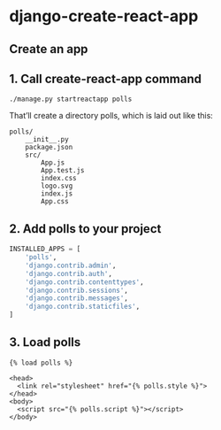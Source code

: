 # django-create-react-app


## Create an app


## 1. Call create-react-app command

```
./manage.py startreactapp polls
```

That’ll create a directory polls, which is laid out like this:

```
polls/
    __init__.py
    package.json
    src/
        App.js
        App.test.js
        index.css
        logo.svg
        index.js
        App.css
```

## 2. Add polls to your project

```python
INSTALLED_APPS = [
    'polls',
    'django.contrib.admin',
    'django.contrib.auth',
    'django.contrib.contenttypes',
    'django.contrib.sessions',
    'django.contrib.messages',
    'django.contrib.staticfiles',
]
```

## 3. Load polls

```htmldjango
{% load polls %}

<head>
  <link rel="stylesheet" href="{% polls.style %}">
</head>
<body>
  <script src="{% polls.script %}"></script>
</body>
```


